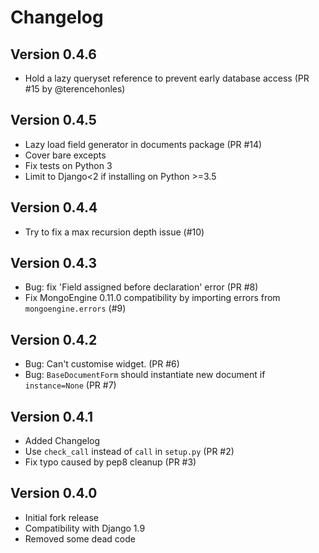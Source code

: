 Changelog
=========

Version 0.4.6
-------------
* Hold a lazy queryset reference to prevent early database access (PR #15 by @terencehonles)

Version 0.4.5
-------------
* Lazy load field generator in documents package (PR #14)
* Cover bare excepts
* Fix tests on Python 3
* Limit to Django<2 if installing on Python >=3.5

Version 0.4.4
-------------
* Try to fix a max recursion depth issue (#10)

Version 0.4.3
-------------

* Bug: fix 'Field assigned before declaration' error (PR #8)
* Fix MongoEngine 0.11.0 compatibility by importing errors from `mongoengine.errors` (#9)

Version 0.4.2
-------------

* Bug: Can't customise widget. (PR #6)
* Bug: `BaseDocumentForm` should instantiate new document if `instance=None` (PR #7)

Version 0.4.1
-------------

* Added Changelog
* Use `check_call` instead of `call` in `setup.py` (PR #2)
* Fix typo caused by pep8 cleanup (PR #3)

Version 0.4.0
-------------

* Initial fork release
* Compatibility with Django 1.9
* Removed some dead code
